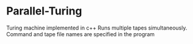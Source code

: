 # Parallel-Turing
Turing machine implemented in c++
Runs multiple tapes simultaneously. Command and tape file names are specified in the program
